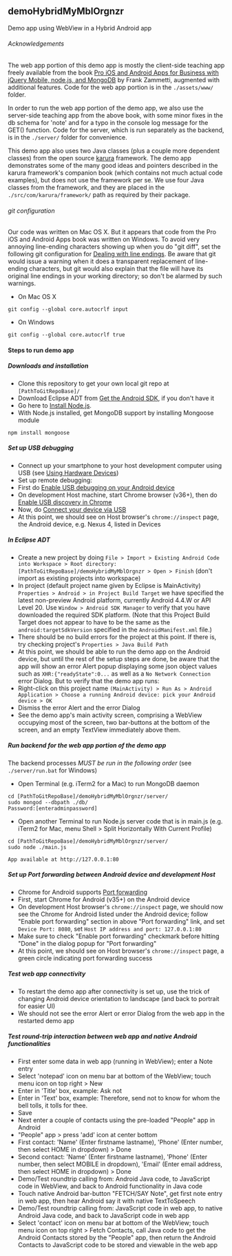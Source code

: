 ## demoHybridMyMblOrgnzr
Demo app using WebView in a Hybrid Android app

###### Acknowledgements
The web app portion of this demo app is mostly the client-side teaching app freely available from the book [Pro iOS and Android Apps for Business with jQuery Mobile, node.js, and MongoDB](http://www.apress.com/9781430260707) by Frank Zammetti, augmented with additional features. Code for the web app portion is in the `./assets/www/` folder.

In order to run the web app portion of the demo app, we also use the server-side teaching app from the above book, with some minor fixes in the db schema for 'note' and for a typo in the console log message for the GET() function. Code for the server, which is run separately as the backend, is in the `./server/` folder for convenience.

This demo app also uses two Java classes (plus a couple more dependent classes) from the open source [karura](https://github.com/karuradev/karura) framework. The demo app demonstrates some of the many good ideas and pointers described in the karura framework's companion book (which contains not much actual code examples), but does not use the framework per se. We use four Java classes from the framework, and they are placed in the `./src/com/karura/framework/` path as required by their package.

###### git configuration
Our code was written on Mac OS X. But it appears that code from the Pro iOS and Android Apps book was written on Windows. To avoid very annoying line-ending characters showing up when you do "git diff", set the following git configuration for [Dealing with line endings](https://help.github.com/articles/dealing-with-line-endings). Be aware that git would issue a warning when it does a transparent replacement of line-ending characters, but git would also explain that the file will have its original line endings in your working directory; so don't be alarmed by such warnings.

* On Mac OS X
```
git config --global core.autocrlf input
```
* On Windows
```
git config --global core.autocrlf true
```

#### Steps to run demo app

##### Downloads and installation
* Clone this repository to get your own local git repo at `[PathToGitRepoBase]/`
* Download Eclipse ADT from [Get the Android SDK](http://developer.android.com/sdk/index.html), if you don't have it
* Go here to [Install Node.js](http://nodejs.org).
* With Node.js installed, get MongoDB support by installing Mongoose module
```
npm install mongoose
```

##### Set up USB debugging
* Connect up your smartphone to your host development computer using USB (see [Using Hardware Devices](http://developer.android.com/tools/device.html))
* Set up remote debugging:
 * First do [Enable USB debugging on your Android device](https://developer.chrome.com/devtools/docs/remote-debugging#enable-usb-debugging)
 * On development Host machine, start Chrome browser (v36+), then do [Enable USB discovery in Chrome](https://developer.chrome.com/devtools/docs/remote-debugging#enable-usb-discovery)
 * Now, do [Connect your device via USB](https://developer.chrome.com/devtools/docs/remote-debugging#connect-device-via-usb)
 * At this point, we should see on Host browser's `chrome://inspect` page, the Android device, e.g. Nexus 4, listed in Devices

##### In Eclipse ADT
* Create a new project by doing `File > Import > Existing Android Code into Workspace > Root directory: [PathToGitRepoBase]/demoHybridMyMblOrgnzr > Open > Finish` (don't import as existing projects into workspace)
* In project (default project name given by Eclipse is MainActivity) `Properties > Android > in Project Build Target` we have specified the latest non-preview Android platform, currently Android 4.4.W or API Level 20. Use `Window > Android SDK Manager` to verify that you have downloaded the required SDK platform. (Note that this Project Build Target does not appear to have to be the same as the `android:targetSdkVersion` specified in the `AndroidManifest.xml` file.)
* There should be no build errors for the project at this point. If there is, try checking project's `Properties > Java Build Path`
* At this point, we should be able to run the demo app on the Android device, but until the rest of the setup steps are done, be aware that the app will show an error Alert popup displaying some json object values such as `XHR:{"readyState":0...` as well as a `No Network Connection` error Dialog. But to verify that the demo app runs:
 * Right-click on this project name `(MainActivity) > Run As > Android Application > Choose a running Android device: pick your Android device > OK`
 * Dismiss the error Alert and the error Dialog
 * See the demo app's main activity screen, comprising a WebView occupying most of the screen, two bar-buttons at the bottom of the screen, and an empty TextView immediately above them.

##### Run backend for the web app portion of the demo app
The backend processes *MUST be run in the following order* (see `./server/run.bat` for Windows)
* Open Terminal (e.g. iTerm2 for a Mac) to run MongoDB daemon
```
cd [PathToGitRepoBase]/demoHybridMyMblOrgnzr/server/
sudo mongod --dbpath ./db/
Password:[enteradminpassword]
```
* Open another Terminal to run Node.js server code that is in main.js (e.g. iTerm2 for Mac, menu Shell > Split Horizontally With Current Profile)
```
cd [PathToGitRepoBase]/demoHybridMyMblOrgnzr/server/
sudo node ./main.js

App available at http://127.0.0.1:80
```

##### Set up Port forwarding between Android device and development Host
* Chrome for Android supports [Port forwarding](https://developer.chrome.com/devtools/docs/remote-debugging#reverse-port-forwarding)
 * First, start Chrome for Android (v35+) on the Android device
 * On development Host browser's `chrome://inspect` page, we should now see the Chrome for Android listed under the Android device; follow "Enable port forwarding" section in above "Port forwarding" link, and set `Device Port: 8080`, set `Host IP address and port: 127.0.0.1:80`
 * Make sure to check "Enable port forwarding" checkmark before hitting "Done" in the dialog popup for "Port forwarding"
 * At this point, we should see on Host browser's `chrome://inspect` page, a green circle indicating port forwarding success

##### Test web app connectivity
* To restart the demo app after connectivity is set up, use the trick of changing Android device orientation to landscape (and back to portrait for easier UI)
* We should not see the error Alert or error Dialog from the web app in the restarted demo app

##### Test round-trip interaction between web app and native Android functionalities
* First enter some data in web app (running in WebView); enter a Note entry
 * Select 'notepad' icon on menu bar at bottom of the WebView; touch menu icon on top right > New
 * Enter in 'Title' box, example: Ask not
 * Enter in 'Text' box, example: Therefore, send not to know for whom the bell tolls, it tolls for thee.
 * Save
* Next enter a couple of contacts using the pre-loaded "People" app in Android
 * "People" app > press 'add' icon at center bottom
 * First contact: 'Name' (Enter firstname lastname), 'Phone' (Enter number, then select HOME in dropdown) > Done
 * Second contact: 'Name' (Enter firstname lastname), 'Phone' (Enter number, then select MOBILE in dropdown), 'Email' (Enter email address, then select HOME in dropdown) > Done
* Demo/Test roundtrip calling from: Android Java code, to JavaScript code in WebView, and back to Android functionality in Java code
 * Touch native Android bar-button "FETCH/SAY Note", get first note entry in web app, then hear Android say it with native TextToSpeech
* Demo/Test roundtrip calling from: JavaScript code in web app, to native Android Java code, and back to JavaScript code in web app
 * Select 'contact' icon on menu bar at bottom of the WebView; touch menu icon on top right > Fetch Contacts, call Java code to get the Android Contacts stored by the "People" app, then return the Android Contacts to JavaScript code to be stored and viewable in the web app
